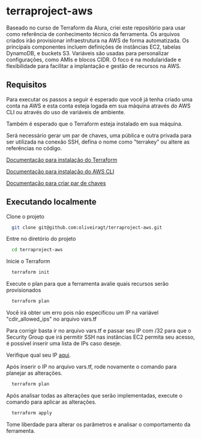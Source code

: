 
# terraproject-aws

Baseado no curso de Terraform da Alura, criei este repositório para usar como referência de conhecimento técnico da ferramenta.
Os arquivos criados irão provisionar infraestrutura na AWS de forma automatizada. Os principais componentes incluem definições de instâncias EC2, tabelas DynamoDB, e buckets S3. Variáveis são usadas para personalizar configurações, como AMIs e blocos CIDR. O foco é na modularidade e flexibilidade para facilitar a implantação e gestão de recursos na AWS.

## Requisitos

Para executar os passos a seguir é esperado que você já tenha criado uma conta na AWS e esta conta esteja logada em sua máquina através do AWS CLI ou através do uso de variáveis de ambiente.

Também é esperado que o Terraform esteja instalado em sua máquina.

Será necessário gerar um par de chaves, uma pública e outra privada para ser utilizada na conexão SSH, defina o nome como "terrakey" ou altere as referências no código.

[Documentação para instalação do Terraform](https://developer.hashicorp.com/terraform/tutorials/aws-get-started/install-cli)

[Documentação para instalação do AWS CLI](https://docs.aws.amazon.com/pt_br/cli/latest/userguide/getting-started-install.html)

[Documentação para criar par de chaves](https://docs.aws.amazon.com/pt_br/AWSEC2/latest/UserGuide/create-key-pairs.html)

## Executando localmente

Clone o projeto

```bash
  git clone git@github.com:oliveiragt/terraproject-aws.git
```

Entre no diretório do projeto

```bash
  cd terraproject-aws
```

Inicie o Terraform

```bash
  terraform init
```

Execute o plan para que a ferramenta avalie quais recursos serão provisionados

```bash
  terraform plan
```

Você irá obter um erro pois não especificou um IP na variável "cdir_allowed_ips" no arquivo vars.tf

Para corrigir basta ir no arquivo vars.tf e passar seu IP com /32 para que o Security Group que irá permitir SSH nas instâncias EC2 permita seu acesso, é possível inserir uma lista de IPs caso deseje.

Verifique qual seu IP [aqui](https://meuip.com.br/).

Após inserir o IP no arquivo vars.tf, rode novamente o comando para planejar as alterações.

```bash
  terraform plan
```

Após analisar todas as alterações que serão implementadas, execute o comando para aplicar as alterações.

```bash
  terraform apply
```

Tome liberdade para alterar os parâmetros e analisar o comportamento da ferramenta.

